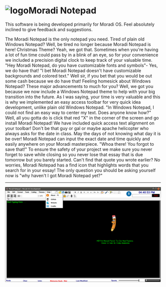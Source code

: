 # <img src="https://github.com/Brett-Tech-Networking/Moradi-Notepad/blob/master/notepad.ico" alt="logo" width="40" height ="40"/>Moradi Notepad
This software is being developed primarily for Moradi OS.
Feel absolutely inclined to give feedback and suggestions.

  The Moradi Notepad is the only notepad you need. Tired of plain old Windows Notepad? Well, be tired no longer because Moradi Notepad is here! Christmas Theme? Yeah, we got that. Sometimes when you're having a lot of fun time could pass by in a blink of an eye, so for your convenience we included a precision digital clock to keep track of your valuable time. "Hey Moradi Notepad, do you have customizable fonts and symbols"- Yes, we do have that! "I bet Moradi Notepad doesn't have customizable backgrounds and colored text." Well sir, if you bet that you would be out some cash because we do have that! Feeling homesick about Windows Notepad? These major advancements to much for you? Well, we got you because we now include a Windows Notepad theme to help with your big transition into the future. As I was saying, your time is very valuable and this is why we implemented an easy access toolbar for very quick idea development, unlike plain old Windows Notepad. "In Windows Notepad, I could not find an easy way to center my text. Does anyone know how?" Well, all you gotta do is click that red "X" in the corner of the screen and go install Moradi Notepad! We have included quick access text alignment on your toolbar! Don't be that guy or gal or maybe apache helicopter who always asks for the date in class. May the days of not knowing what day it is be over! Moradi Notepad can input the exact date and time quickly and easily anywhere on your Moradi masterpiece. "Whoa there! You forgot to save that!" To ensure the safety of your project we make sure you never forget to save while closing so you never lose that essay that is due tomorrow but you barely started. Can't find that quote you wrote earlier? No worries, Moradi Notepad has a find icon that highlights words that you search for in your essay! The only question you should be asking yourself now is "why haven't I got Moradi Notepad yet?"

-----------------------------------------------------------------------------------------------------------------------------------------

![eclipsenet](https://raw.githubusercontent.com/Brett-Tech-Networking/Moradi-Notepad/master/Images/GUI-Preview.PNG)
